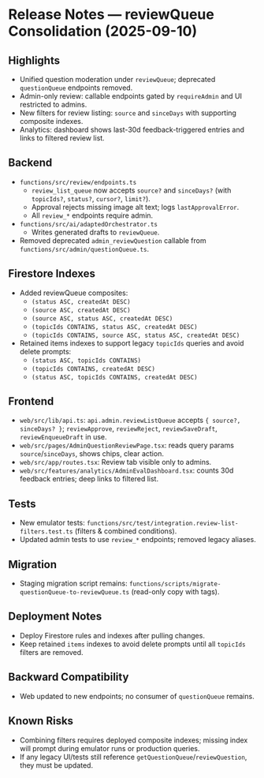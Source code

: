 # Release Notes — reviewQueue Consolidation (2025-09-10)

## Highlights
- Unified question moderation under `reviewQueue`; deprecated `questionQueue` endpoints removed.
- Admin-only review: callable endpoints gated by `requireAdmin` and UI restricted to admins.
- New filters for review listing: `source` and `sinceDays` with supporting composite indexes.
- Analytics: dashboard shows last-30d feedback-triggered entries and links to filtered review list.

## Backend
- `functions/src/review/endpoints.ts`
  - `review_list_queue` now accepts `source?` and `sinceDays?` (with `topicIds?`, `status?`, `cursor?`, `limit?`).
  - Approval rejects missing image alt text; logs `lastApprovalError`.
  - All `review_*` endpoints require admin.
- `functions/src/ai/adaptedOrchestrator.ts`
  - Writes generated drafts to `reviewQueue`.
- Removed deprecated `admin_reviewQuestion` callable from `functions/src/admin/questionQueue.ts`.

## Firestore Indexes
- Added reviewQueue composites:
  - `(status ASC, createdAt DESC)`
  - `(source ASC, createdAt DESC)`
  - `(source ASC, status ASC, createdAt DESC)`
  - `(topicIds CONTAINS, status ASC, createdAt DESC)`
  - `(topicIds CONTAINS, source ASC, status ASC, createdAt DESC)`
- Retained items indexes to support legacy `topicIds` queries and avoid delete prompts:
  - `(status ASC, topicIds CONTAINS)`
  - `(topicIds CONTAINS, createdAt DESC)`
  - `(status ASC, topicIds CONTAINS, createdAt DESC)`

## Frontend
- `web/src/lib/api.ts`: `api.admin.reviewListQueue` accepts `{ source?, sinceDays? }`; `reviewApprove`, `reviewReject`, `reviewSaveDraft`, `reviewEnqueueDraft` in use.
- `web/src/pages/AdminQuestionReviewPage.tsx`: reads query params `source`/`sinceDays`, shows chips, clear action.
- `web/src/app/routes.tsx`: Review tab visible only to admins.
- `web/src/features/analytics/AdminEvalDashboard.tsx`: counts 30d feedback entries; deep links to filtered list.

## Tests
- New emulator tests: `functions/src/test/integration.review-list-filters.test.ts` (filters & combined conditions).
- Updated admin tests to use `review_*` endpoints; removed legacy aliases.

## Migration
- Staging migration script remains: `functions/scripts/migrate-questionQueue-to-reviewQueue.ts` (read-only copy with tags).

## Deployment Notes
- Deploy Firestore rules and indexes after pulling changes.
- Keep retained `items` indexes to avoid delete prompts until all `topicIds` filters are removed.

## Backward Compatibility
- Web updated to new endpoints; no consumer of `questionQueue` remains.

## Known Risks
- Combining filters requires deployed composite indexes; missing index will prompt during emulator runs or production queries.
- If any legacy UI/tests still reference `getQuestionQueue`/`reviewQuestion`, they must be updated.
